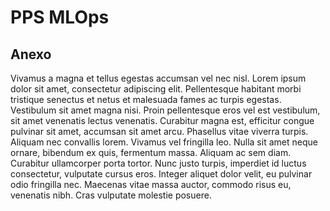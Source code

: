 # PPS MLOps

## Anexo

Vivamus a magna et tellus egestas accumsan vel nec nisl. Lorem ipsum dolor sit amet, consectetur adipiscing elit. Pellentesque habitant morbi tristique senectus et netus et malesuada fames ac turpis egestas. Vestibulum sit amet magna nisi. Proin pellentesque eros vel est vestibulum, sit amet venenatis lectus venenatis. Curabitur magna est, efficitur congue pulvinar sit amet, accumsan sit amet arcu. Phasellus vitae viverra turpis. Aliquam nec convallis lorem. Vivamus vel fringilla leo. Nulla sit amet neque ornare, bibendum ex quis, fermentum massa. Aliquam ac sem diam. Curabitur ullamcorper porta tortor. Nunc justo turpis, imperdiet id luctus consectetur, vulputate cursus eros. Integer aliquet dolor velit, eu pulvinar odio fringilla nec. Maecenas vitae massa auctor, commodo risus eu, venenatis nibh. Cras vulputate molestie posuere.